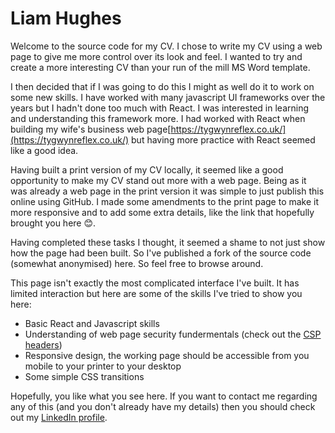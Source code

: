 # Liam Hughes

Welcome to the source code for my CV. I chose to write my CV using a web page to give me more control over its look and feel. I wanted to try and create a more interesting CV than your run of the mill MS Word template.

I then decided that if I was going to do this I might as well do it to work on some new skills. I have worked with many javascript UI frameworks over the years but I hadn't done too much with React. I was interested in learning and understanding this framework more. I had worked with React when building my wife's business web page[https://tygwynreflex.co.uk/](https://tygwynreflex.co.uk/) but having more practice with React seemed like a good idea.

Having built a print version of my CV locally, it seemed like a good opportunity to make my CV stand out more with a web page. Being as it was already a web page in the print version it was simple to just publish this online using GitHub. I made some amendments to the print page to make it more responsive and to add some extra details, like the link that hopefully brought you here :blush:.

Having completed these tasks I thought, it seemed a shame to not just show how the page had been built. So I've published a fork of the source code (somewhat anonymised) here. So feel free to browse around.

This page isn't exactly the most complicated interface I've built. It has limited interaction but here are some of the skills I've tried to show you here:

- Basic React and Javascript skills
- Understanding of web page security fundermentals (check out the [CSP headers](https://developer.mozilla.org/en-US/docs/Web/HTTP/CSP))
- Responsive design, the working page should be accessible from you mobile to your printer to your desktop
- Some simple CSS transitions

Hopefully, you like what you see here. If you want to contact me regarding any of this (and you don't already have my details) then you should check out my [LinkedIn profile](https://www.linkedin.com/in/liam-hughes-69b9432a/).
